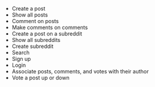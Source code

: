 - Create a post
- Show all posts
- Comment on posts
- Make comments on comments
- Create a post on a subreddit
- Show all subreddits
- Create subreddit
- Search
- Sign up
- Login
- Associate posts, comments, and votes with their author
- Vote a post up or down